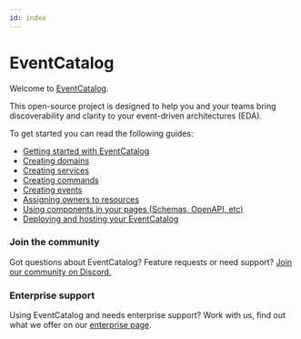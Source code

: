 ```yaml
---
id: index
---
```


# **EventCatalog**

Welcome to [EventCatalog](https://www.eventcatalog.dev/).

This open-source project is designed to help you and your teams bring discoverability and clarity to your event-driven
architectures (EDA).

To get started you can read the following guides:

* [Getting started with EventCatalog](https://eventcatalog.dev/docs/development/getting-started/introduction)
* [Creating domains](https://eventcatalog.dev/docs/development/guides/domains/adding-domains)
* [Creating services](https://eventcatalog.dev/docs/development/guides/services/adding-services)
* [Creating commands](https://eventcatalog.dev/docs/development/guides/messages/commands/introduction)
* [Creating events](https://eventcatalog.dev/docs/development/guides/messages/events/introduction)
* [Assigning owners to resources](https://eventcatalog.dev/docs/owners)
* [Using components in your pages (Schemas, OpenAPI, etc)](https://eventcatalog.dev/docs/development/components/using-components)
* [Deploying and hosting your EventCatalog](https://eventcatalog.dev/docs/development/deployment)

### **Join the community**

Got questions about EventCatalog? Feature requests or need
support? [Join our community on Discord.](https://discord.gg/3rjaZMmrAm)

### **Enterprise support**

Using EventCatalog and needs enterprise support? Work with us, find out what we offer on
our [enterprise page](https://eventcatalog.dev/enterprise).

